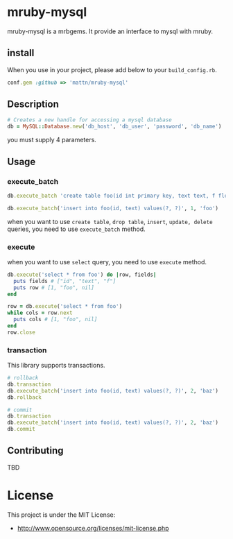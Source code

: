# mruby-mysql

mruby-mysql is a mrbgems.
It provide an interface to mysql with mruby.

## install

When you use in your project, please add below to your `build_config.rb`.

```ruby
conf.gem :github => 'mattn/mruby-mysql'
```

## Description

```ruby
# Creates a new handle for accessing a mysql database
db = MySQL::Database.new('db_host', 'db_user', 'password', 'db_name')
```

you must supply 4 parameters.

## Usage
### execute_batch

```ruby
db.execute_batch 'create table foo(id int primary key, text text, f float)'
```

```ruby
db.execute_batch('insert into foo(id, text) values(?, ?)', 1, 'foo')
```

when you want to use `create table`, `drop table`, `insert`, `update, delete` queries,
you need to use `execute_batch` method.


### execute

when you want to use `select` query,
you need to use `execute` method.

```ruby
db.execute('select * from foo') do |row, fields|
  puts fields # ["id", "text", "f"]
  puts row # [1, "foo", nil]
end
```

```ruby
row = db.execute('select * from foo')
while cols = row.next
  puts cols # [1, "foo", nil]
end
row.close
```

### transaction
This library supports transactions.

```ruby
# rollback
db.transaction
db.execute_batch('insert into foo(id, text) values(?, ?)', 2, 'baz')
db.rollback
```

```ruby
# commit
db.transaction
db.execute_batch('insert into foo(id, text) values(?, ?)', 2, 'baz')
db.commit
```

## Contributing
TBD

# License

This project is under the MIT License:

* http://www.opensource.org/licenses/mit-license.php

